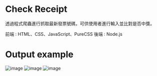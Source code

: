 # Check Receipt 

透過程式爬蟲進行抓取最新發票號碼，可供使用者進行輸入並比對是否中獎。 

前端 : HTML、CSS、JavaScript、PureCSS 
後端 : Node.js

# Output example
![image](https://github.com/Samuelchi861008/Check-Receipt/blob/master/1.JPG)
![image](https://github.com/Samuelchi861008/Check-Receipt/blob/master/2.JPG)
![image](https://github.com/Samuelchi861008/Check-Receipt/blob/master/3.JPG)
